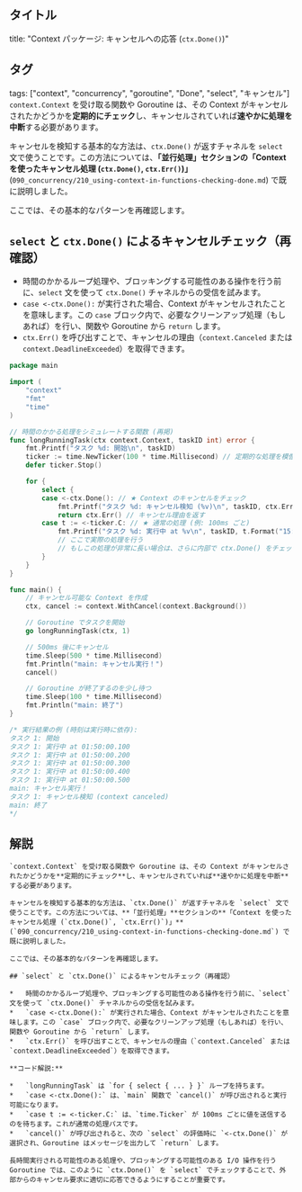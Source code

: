 ## タイトル
title: "Context パッケージ: キャンセルへの応答 (`ctx.Done()`)"
## タグ
tags: ["context", "concurrency", "goroutine", "Done", "select", "キャンセル"]
`context.Context` を受け取る関数や Goroutine は、その Context がキャンセルされたかどうかを**定期的にチェック**し、キャンセルされていれば**速やかに処理を中断**する必要があります。

キャンセルを検知する基本的な方法は、`ctx.Done()` が返すチャネルを `select` 文で使うことです。この方法については、**「並行処理」**セクションの**「Context を使ったキャンセル処理 (`ctx.Done()`, `ctx.Err()`)」** (`090_concurrency/210_using-context-in-functions-checking-done.md`) で既に説明しました。

ここでは、その基本的なパターンを再確認します。

## `select` と `ctx.Done()` によるキャンセルチェック（再確認）

*   時間のかかるループ処理や、ブロッキングする可能性のある操作を行う前に、`select` 文を使って `ctx.Done()` チャネルからの受信を試みます。
*   `case <-ctx.Done():` が実行された場合、Context がキャンセルされたことを意味します。この `case` ブロック内で、必要なクリーンアップ処理（もしあれば）を行い、関数や Goroutine から `return` します。
*   `ctx.Err()` を呼び出すことで、キャンセルの理由（`context.Canceled` または `context.DeadlineExceeded`）を取得できます。

```go title="select で ctx.Done() をチェックするパターン"
package main

import (
	"context"
	"fmt"
	"time"
)

// 時間のかかる処理をシミュレートする関数 (再掲)
func longRunningTask(ctx context.Context, taskID int) error {
	fmt.Printf("タスク %d: 開始\n", taskID)
	ticker := time.NewTicker(100 * time.Millisecond) // 定期的な処理を模倣
	defer ticker.Stop()

	for {
		select {
		case <-ctx.Done(): // ★ Context のキャンセルをチェック
			fmt.Printf("タスク %d: キャンセル検知 (%v)\n", taskID, ctx.Err())
			return ctx.Err() // キャンセル理由を返す
		case t := <-ticker.C: // ★ 通常の処理 (例: 100ms ごと)
			fmt.Printf("タスク %d: 実行中 at %v\n", taskID, t.Format("15:04:05.000"))
			// ここで実際の処理を行う
			// もしこの処理が非常に長い場合は、さらに内部で ctx.Done() をチェックすることも検討
		}
	}
}

func main() {
	// キャンセル可能な Context を作成
	ctx, cancel := context.WithCancel(context.Background())

	// Goroutine でタスクを開始
	go longRunningTask(ctx, 1)

	// 500ms 後にキャンセル
	time.Sleep(500 * time.Millisecond)
	fmt.Println("main: キャンセル実行！")
	cancel()

	// Goroutine が終了するのを少し待つ
	time.Sleep(100 * time.Millisecond)
	fmt.Println("main: 終了")
}

/* 実行結果の例 (時刻は実行時に依存):
タスク 1: 開始
タスク 1: 実行中 at 01:50:00.100
タスク 1: 実行中 at 01:50:00.200
タスク 1: 実行中 at 01:50:00.300
タスク 1: 実行中 at 01:50:00.400
タスク 1: 実行中 at 01:50:00.500
main: キャンセル実行！
タスク 1: キャンセル検知 (context canceled)
main: 終了
*/
```

## 解説
```text
`context.Context` を受け取る関数や Goroutine は、その Context がキャンセルされたかどうかを**定期的にチェック**し、キャンセルされていれば**速やかに処理を中断**する必要があります。

キャンセルを検知する基本的な方法は、`ctx.Done()` が返すチャネルを `select` 文で使うことです。この方法については、**「並行処理」**セクションの**「Context を使ったキャンセル処理 (`ctx.Done()`, `ctx.Err()`)」** (`090_concurrency/210_using-context-in-functions-checking-done.md`) で既に説明しました。

ここでは、その基本的なパターンを再確認します。

## `select` と `ctx.Done()` によるキャンセルチェック（再確認）

*   時間のかかるループ処理や、ブロッキングする可能性のある操作を行う前に、`select` 文を使って `ctx.Done()` チャネルからの受信を試みます。
*   `case <-ctx.Done():` が実行された場合、Context がキャンセルされたことを意味します。この `case` ブロック内で、必要なクリーンアップ処理（もしあれば）を行い、関数や Goroutine から `return` します。
*   `ctx.Err()` を呼び出すことで、キャンセルの理由（`context.Canceled` または `context.DeadlineExceeded`）を取得できます。

**コード解説:**

*   `longRunningTask` は `for { select { ... } }` ループを持ちます。
*   `case <-ctx.Done():` は、`main` 関数で `cancel()` が呼び出されると実行可能になります。
*   `case t := <-ticker.C:` は、`time.Ticker` が 100ms ごとに値を送信するのを待ちます。これが通常の処理パスです。
*   `cancel()` が呼び出されると、次の `select` の評価時に `<-ctx.Done()` が選択され、Goroutine はメッセージを出力して `return` します。

長時間実行される可能性のある処理や、ブロッキングする可能性のある I/O 操作を行う Goroutine では、このように `ctx.Done()` を `select` でチェックすることで、外部からのキャンセル要求に適切に応答できるようにすることが重要です。